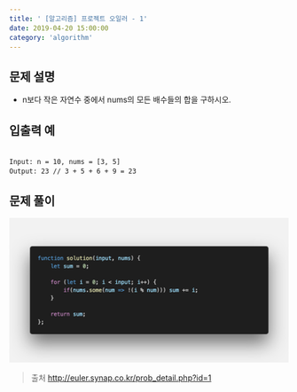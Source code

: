 ```yaml
---
title: ' [알고리즘] 프로젝트 오일러 - 1'
date: 2019-04-20 15:00:00
category: 'algorithm'
---
```


문제 설명
-------

- n보다 작은 자연수 중에서 nums의 모든 배수들의 합을 구하시오.

입출력 예
-------
```sh

Input: n = 10, nums = [3, 5]
Output: 23 // 3 + 5 + 6 + 9 = 23

```

문제 풀이
-------

![](../../../assets/euler/euler.1.solution.png)

> 출처  <a href="http://euler.synap.co.kr/prob_detail.php?id=1" target="_blank">http://euler.synap.co.kr/prob_detail.php?id=1</a>



